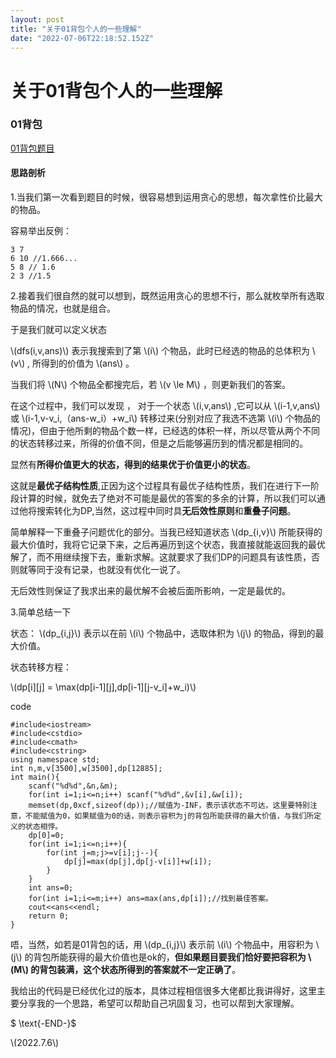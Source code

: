 ```yaml
---
layout: post
title: "关于01背包个人的一些理解"
date: "2022-07-06T22:18:52.152Z"
---
```

关于01背包个人的一些理解
=============

### 01背包

[01背包题目](https://www.acwing.com/problem/content/2/)

#### 思路剖析

1.当我们第一次看到题目的时候，很容易想到运用贪心的思想，每次拿性价比最大的物品。

容易举出反例：

    3 7
    6 10 //1.666...
    5 8 // 1.6
    2 3 //1.5
    

2.接着我们很自然的就可以想到，既然运用贪心的思想不行，那么就枚举所有选取物品的情况，也就是组合。

于是我们就可以定义状态

\\(dfs(i,v,ans)\\) 表示我搜索到了第 \\(i\\) 个物品，此时已经选的物品的总体积为 \\(v\\) , 所得到的价值为 \\(ans\\) 。

当我们将 \\(N\\) 个物品全都搜完后，若 \\(v \\le M\\) ，则更新我们的答案。

在这个过程中，我们可以发现 ， 对于一个状态 \\(i,v,ans\\) ,它可以从 \\(i-1,v,ans\\) 或 \\(i-1,v-v\_i,（ans-w\_i）+w\_i\\) 转移过来(分别对应了我选不选第 \\(i\\) 个物品的情况)，但由于他所剩的物品个数一样，已经选的体积一样，所以尽管从两个不同的状态转移过来，所得的价值不同，但是之后能够遍历到的情况都是相同的。

显然有**所得价值更大的状态，得到的结果优于价值更小的状态**。

这就是**最优子结构性质**,正因为这个过程具有最优子结构性质，我们在进行下一阶段计算的时候，就免去了绝对不可能是最优的答案的多余的计算，所以我们可以通过他将搜索转化为DP,当然，这过程中同时具**无后效性原则**和**重叠子问题**。

简单解释一下重叠子问题优化的部分。当我已经知道状态 \\(dp\_{i,v}\\) 所能获得的最大价值时，我将它记录下来，之后再遍历到这个状态，我直接就能返回我的最优解了，而不用继续搜下去，重新求解。这就要求了我们DP的问题具有该性质，否则就等同于没有记录，也就没有优化一说了。

无后效性则保证了我求出来的最优解不会被后面所影响，一定是最优的。

3.简单总结一下

状态： \\(dp\_{i,j}\\) 表示以在前 \\(i\\) 个物品中，选取体积为 \\(j\\) 的物品，得到的最大价值。

状态转移方程：

\\(dp\[i\]\[j\] = \\max(dp\[i-1\]\[j\],dp\[i-1\]\[j-v\_i\]+w\_i)\\)

code

    #include<iostream>
    #include<cstdio>
    #include<cmath>
    #include<cstring>
    using namespace std;
    int n,m,v[3500],w[3500],dp[12885];
    int main(){
    	scanf("%d%d",&n,&m);
    	for(int i=1;i<=n;i++) scanf("%d%d",&v[i],&w[i]);
    	memset(dp,0xcf,sizeof(dp));//赋值为-INF，表示该状态不可达，这里要特别注意，不能赋值为0，如果赋值为0的话，则表示容积为j的背包所能获得的最大价值，与我们所定义的状态相悖。
    	dp[0]=0;
    	for(int i=1;i<=n;i++){
    		for(int j=m;j>=v[i];j--){
    			dp[j]=max(dp[j],dp[j-v[i]]+w[i]);
    		}
    	}
    	int ans=0;
    	for(int i=1;i<=m;i++) ans=max(ans,dp[i]);//找到最佳答案。
    	cout<<ans<<endl;
    	return 0;
    }
    

唔，当然，如若是01背包的话，用 \\(dp\_{i,j}\\) 表示前 \\(i\\) 个物品中，用容积为 \\(j\\) 的背包所能获得的最大价值也是ok的，**但如果题目要我们恰好要把容积为 \\(M\\) 的背包装满，这个状态所得到的答案就不一定正确了**。

我给出的代码是已经优化过的版本，具体过程相信很多大佬都比我讲得好，这里主要分享我的一个思路，希望可以帮助自己巩固复习，也可以帮到大家理解。

$ \\text{-END-}$

\\(2022.7.6\\)